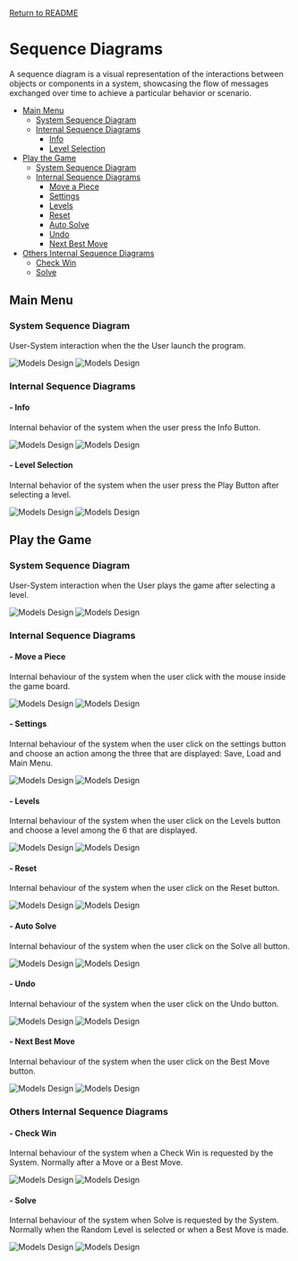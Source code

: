 [Return to README](../README.md)

# Sequence Diagrams
A sequence diagram is a visual representation of the interactions between objects or components in a system, showcasing the flow of messages exchanged over time to achieve a particular behavior or scenario.

- [Main Menu](#main-menu)
    - [System Sequence Diagram](#system-sequence-diagram)
    - [Internal Sequence Diagrams](#internal-sequence-diagrams)
        - [Info](#--info)
        - [Level Selection](#--level-selection)
- [Play the Game](#play-the-game)
    - [System Sequence Diagram](#system-sequence-diagram-1)
    - [Internal Sequence Diagrams](#internal-sequence-diagrams-1)
        - [Move a Piece](#--move-a-piece)
        - [Settings](#--settings)
        - [Levels](#--levels)
        - [Reset](#--reset)
        - [Auto Solve](#--auto-solve)
        - [Undo](#--undo)
        - [Next Best Move](#--next-best-move)
- [Others Internal Sequence Diagrams](#others-internal-sequence-diagrams)
    - [Check Win](#--check-win)
    - [Solve](#--solve)


## Main Menu
### System Sequence Diagram
User-System interaction when the the User launch the program.

![Models Design](../img/Sequence_Diagrams/SD-main_menu-light_theme.png#gh-light-mode-only)
![Models Design](../img/Sequence_Diagrams/SD-main_menu-dark_theme.png#gh-dark-mode-only)

### Internal Sequence Diagrams

#### - Info
Internal behavior of the system when the user press the Info Button.

![Models Design](../img/Sequence_Diagrams/SD-info-light_theme.png#gh-light-mode-only)
![Models Design](../img/Sequence_Diagrams/SD-info-dark_theme.png#gh-dark-mode-only)

#### - Level Selection
Internal behavior of the system when the user press the Play Button after selecting a level.

![Models Design](../img/Sequence_Diagrams/SD-level_selection-light_theme.png#gh-light-mode-only)
![Models Design](../img/Sequence_Diagrams/SD-level_selection-dark_theme.png#gh-dark-mode-only)


## Play the Game
### System Sequence Diagram
User-System interaction when the User plays the game after selecting a level.

![Models Design](../img/Sequence_Diagrams/SD-play_game-light_theme.png#gh-light-mode-only)
![Models Design](../img/Sequence_Diagrams/SD-play_game-dark_theme.png#gh-dark-mode-only)

### Internal Sequence Diagrams

#### - Move a Piece
Internal behaviour of the system when the user click with the mouse inside the game board.

![Models Design](../img/Sequence_Diagrams/SD-move_piece-light_theme.png#gh-light-mode-only)
![Models Design](../img/Sequence_Diagrams/SD-move_piece-dark_theme.png#gh-dark-mode-only)

#### - Settings
Internal behaviour of the system when the user click on the settings button and choose an action among the three that are displayed: Save, Load and Main Menu.

![Models Design](../img/Sequence_Diagrams/SD-settings-light_theme.png#gh-light-mode-only)
![Models Design](../img/Sequence_Diagrams/SD-settings-dark_theme.png#gh-dark-mode-only)

#### - Levels
Internal behaviour of the system when the user click on the Levels button and choose a level among the 6 that are displayed.

![Models Design](../img/Sequence_Diagrams/SD-levels-light_theme.png#gh-light-mode-only)
![Models Design](../img/Sequence_Diagrams/SD-levels-dark_theme.png#gh-dark-mode-only)

#### - Reset
Internal behaviour of the system when the user click on the Reset button.

![Models Design](../img/Sequence_Diagrams/SD-reset-light_theme.png#gh-light-mode-only)
![Models Design](../img/Sequence_Diagrams/SD-reset-dark_theme.png#gh-dark-mode-only)

#### - Auto Solve
Internal behaviour of the system when the user click on the Solve all button.

![Models Design](../img/Sequence_Diagrams/SD-solve_all-light_theme.png#gh-light-mode-only)
![Models Design](../img/Sequence_Diagrams/SD-solve_all-dark_theme.png#gh-dark-mode-only)

#### - Undo
Internal behaviour of the system when the user click on the Undo button.

![Models Design](../img/Sequence_Diagrams/SD-undo-light_theme.png#gh-light-mode-only)
![Models Design](../img/Sequence_Diagrams/SD-undo-dark_theme.png#gh-dark-mode-only)

#### - Next Best Move
Internal behaviour of the system when the user click on the Best Move button.

![Models Design](../img/Sequence_Diagrams/SD-next_best_move-light_theme.png#gh-light-mode-only)
![Models Design](../img/Sequence_Diagrams/SD-next_best_move-dark_theme.png#gh-dark-mode-only)


### Others Internal Sequence Diagrams

#### - Check Win
Internal behaviour of the system when a Check Win is requested by the System.
Normally after a Move or a Best Move.

![Models Design](../img/Sequence_Diagrams/SD-check_win-light_theme.png#gh-light-mode-only)
![Models Design](../img/Sequence_Diagrams/SD-check_win-dark_theme.png#gh-dark-mode-only)

#### - Solve
Internal behaviour of the system when Solve is requested by the System.
Normally when the Random Level is selected or when a Best Move is made.

![Models Design](../img/Sequence_Diagrams/SD-solve-light_theme.png#gh-light-mode-only)
![Models Design](../img/Sequence_Diagrams/SD-solve-dark_theme.png#gh-dark-mode-only)